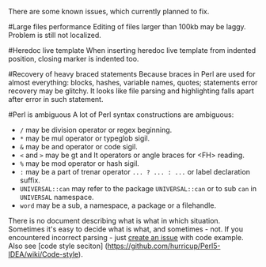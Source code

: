 There are some known issues, which currently planned to fix.

#Large files performance
Editing of files larger than 100kb may be laggy. Problem is still not localized.

#Heredoc live template
When inserting heredoc live template from indented position, closing marker is indented too. 

#Recovery of heavy braced statements
Because braces in Perl are used for almost everything: blocks, hashes, variable names, quotes; statements error recovery may be glitchy. It looks like file parsing and highlighting falls apart after error in such statement. 

#Perl is ambiguous
A lot of Perl syntax constructions are ambiguous:
* `/` may be division operator or regex beginning.
* `*` may be mul operator or typeglob sigil.
* `&` may be and operator or code sigil.
* `<` and `>` may be gt and lt operators or angle braces for &lt;FH&gt; reading.
* `%` may be mod operator or hash sigil.
* `:` may be a part of trenar operator `... ? ... : ...` or label declaration suffix.
* `UNIVERSAL::can` may refer to the package `UNIVERSAL::can` or to sub `can` in `UNIVERSAL` namespace.
* `word` may be a sub, a namespace, a package or a filehandle.

There is no document describing what is what in which situation. Sometimes it's easy to decide what is what, and sometimes - not. If you encountered incorrect parsing - just [create an issue](https://github.com/hurricup/Perl5-IDEA/issues) with code example. Also see [code style seciton] (https://github.com/hurricup/Perl5-IDEA/wiki/Code-style).
